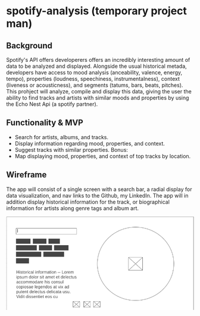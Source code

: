 # spotify-analysis (temporary project man)

## Background

Spotify's API offers developerers offers an incredibly interesting amount of data to be analyzed and displayed.
Alongside the usual historical metada, developers have access to mood analysis (anceability, valence, energy, tempo),
properties (loudness, speechiness, instrumentalness), context (liveness or acousticness), and 
segments (tatums, bars, beats, pitches). This prohject will analyze, compile and display this data, giving the user the ability
to find tracks and artists with similar moods and properties by using the Echo Nest Api (a spotify partner). 

## Functionality & MVP 

* Search for artists, albums, and tracks.
* Display information regarding mood, properties, and context. 
* Suggest tracks with similar properties. 
Bonus: 
* Map displaying mood, properties, and context of top tracks by location. 

## Wireframe

The app will consist of a single screen with a search bar, a radial display for data visualization, and 
nav links to the Github, my LinkedIn. The app will in addition display historical information for the track, or biographical 
information for artists along genre tags and album art. 

![wireframe](https://github.com/acuccu/spotify-analysis/blob/master/src/assets/Screen%20Shot%202020-03-01%20at%2010.16.39%20PM.png)

